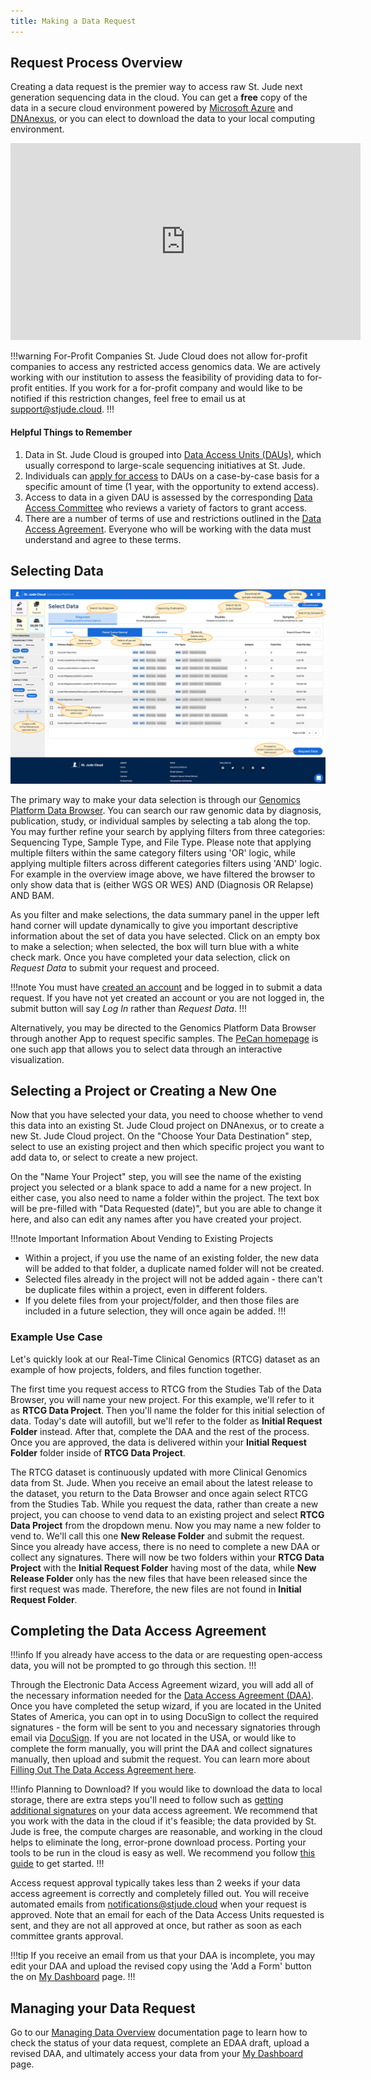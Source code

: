 ```yaml
---
title: Making a Data Request
---
```


## Request Process Overview
   
Creating a data request is the premier way to access raw St. Jude next generation sequencing data in the cloud. You can get a **free** copy of the data in a secure cloud environment powered by [Microsoft Azure](https://azure.microsoft.com/en-us/) and [DNAnexus](https://www.dnanexus.com/), or you can elect to download the data to your local computing environment.

<iframe 
    width="560" 
    height="315" 
    src="https://www.youtube.com/embed/i9bJJ5uA_fY" 
    title="YouTube video player" 
    frameborder="0" 
    allow="accelerometer; autoplay; clipboard-write; encrypted-media; gyroscope; picture-in-picture" allowfullscreen>
</iframe>

!!!warning For-Profit Companies
St. Jude Cloud does not allow for-profit companies to access any restricted access genomics data. We are actively working with our institution to assess the feasibility of providing data to for-profit entities. If you work for a for-profit company and would like to be notified if this restriction changes, feel free to email us at [support@stjude.cloud](mailto:support@stjude.cloud).
!!!

#### Helpful Things to Remember

1. Data in St. Jude Cloud is grouped into [Data Access Units (DAUs)](../glossary/#data-access-unit), which usually correspond to large-scale sequencing initiatives at St. Jude. 
2. Individuals can [apply for access](../glossary/#data-access-agreement) to DAUs on a case-by-case basis for a specific amount of time (1 year, with the opportunity to extend access).
3. Access to data in a given DAU is assessed by the corresponding [Data Access Committee](../glossary/#data-access-committee) who reviews a variety of factors to grant access.
4. There are a number of terms of use and restrictions outlined in the [Data Access Agreement](https://platform.stjude.cloud/api/v1/data_access_agreements/). Everyone who will be working with the data must understand and agree to these terms.

## Selecting Data

![](./databrowser-guide.png)

The primary way to make your data selection is through our [Genomics Platform Data Browser](https://platform.stjude.cloud/data/diseases/paired-tumor-normal). You can search our raw genomic data by diagnosis, publication, study, or individual samples by selecting a tab along the top. You may further refine your search by applying filters from three categories: Sequencing Type, Sample Type, and File Type. Please note that applying multiple filters within the same category filters using 'OR' logic, while applying multiple filters across different categories filters using 'AND' logic. For example in the overview image above, we have filtered the browser to only show data that is (either WGS OR WES) AND (Diagnosis OR Relapse) AND BAM.
 
As you filter and make selections, the data summary panel in the upper left hand corner will update dynamically to give you important descriptive information about the set of data you have selected. Click on an empty box to make a selection; when selected, the box will turn blue with a white check mark. Once you have completed your data selection, click on *Request Data* to submit your request and proceed. 

<!--![](./databrowser.gif)-->

!!!note
You must have [created an account](../../accounts-and-billing) and be logged in to submit a data request. If you have not yet created an account or you are not logged in, the submit button will say *Log In* rather than *Request Data*.
!!!

Alternatively, you may be directed to the Genomics Platform Data Browser through another App to request specific samples. The [PeCan homepage](../../../pecan/#requesting-raw-genomics-through-pecan) is one such app that allows you to select data through an interactive visualization.

<!-- After clicking on *Request Data*, we ask that you review your selection and make sure that the [DAUs](../glossary/#data-access-unit) corresponding to the set of data you have selected is indeed the data you want to request. -->

<!--![](./request-data-select-DAUs.png)-->

## Selecting a Project or Creating a New One

Now that you have selected your data, you need to choose whether to vend this data into an existing St. Jude Cloud project on DNAnexus, or to create a new St. Jude Cloud project. On the "Choose Your Data Destination" step, select to use an existing project and then which specific project you want to add data to, or select to create a new project.

On the "Name Your Project" step, you will see the name of the existing project you selected or a blank space to add a name for a new project. In either case, you also need to name a folder within the project. The text box will be pre-filled with "Data Requested (date)", but you are able to change it here, and also can edit any names after you have created your project.

!!!note Important Information About Vending to Existing Projects
* Within a project, if you use the name of an existing folder, the new data will be added to that folder, a duplicate named folder will not be created.
* Selected files already in the project will not be added again - there can't be duplicate files within a project, even in different folders.
* If you delete files from your project/folder, and then those files are included in a future selection, they will once again be added.
!!!

### Example Use Case

Let's quickly look at our Real-Time Clinical Genomics (RTCG) dataset as an example of how projects, folders, and files function together.

The first time you request access to RTCG from the Studies Tab of the Data Browser, you will name your new project. For this example, we'll refer to it as **RTCG Data Project**. Then you'll name the folder for this initial selection of data. Today's date will autofill, but we'll refer to the folder as **Initial Request Folder** instead. After that, complete the DAA and the rest of the process. Once you are approved, the data is delivered within your **Initial Request Folder** folder inside of **RTCG Data Project**.

The RTCG dataset is continuously updated with more Clinical Genomics data from St. Jude. When you receive an email about the latest release to the dataset, you return to the Data Browser and once again select RTCG from the Studies Tab. While you request the data, rather than create a new project, you can choose to vend data to an existing project and select **RTCG Data Project** from the dropdown menu. Now you may name a new folder to vend to. We'll call this one **New Release Folder** and submit the request. Since you already have access, there is no need to complete a new DAA or collect any signatures. There will now be two folders within your **RTCG Data Project** with the **Initial Request Folder** having most of the data, while **New Release Folder** only has the new files that have been released since the first request was made. Therefore, the new files are not found in **Initial Request Folder**.


## Completing the Data Access Agreement

!!!info 
If you already have access to the data or are requesting open-access data, you will not be prompted to go through this section.
!!!


<!--Every person who requests access to our controlled-access data must sign the [Data Access Agreement (DAA)](../glossary/#data-access-agreement). If you are located in the United States of America, you can opt in to completing the DAA through an electronic setup wizard. If you are not located in the USA, or would like to complete the form manually, you can follow our instructions on [Filling Out The Data Access Agreement](../how-to-fill-out-daa).-->


Through the Electronic Data Access Agreement wizard, you will add all of the necessary information needed for the [Data Access Agreement (DAA)](../glossary/#data-access-agreement). Once you have completed the setup wizard, if you are located in the United States of America, you can opt in to using DocuSign to collect the required signatures - the form will be sent to you and necessary signatories through email via [DocuSign](https://www.docusign.com). If you are not located in the USA, or would like to complete the form manually, you will print the DAA and collect signatures manually, then upload and submit the request. You can learn more about [Filling Out The Data Access Agreement here](../how-to-fill-out-daa).

!!!info Planning to Download?
If you would like to download the data to local storage, there are extra steps you'll need to follow such as [getting additional signatures](../how-to-fill-out-daa/#data-download-permission) on your data access agreement. We recommend that you work with the data in the cloud if it's feasible; the data provided by St. Jude is free, the compute charges are reasonable, and working in the cloud helps to eliminate the long, error-prone download process. Porting your tools to be run in the cloud is easy as well. We recommend you follow [this guide](../../analyzing-data/creating-a-cloud-app) to get started.
!!!

Access request approval typically takes less than 2 weeks if your data access agreement is correctly and completely filled out. You will receive automated emails from notifications@stjude.cloud when your request is approved. Note that an email for each of the Data Access Units requested is sent, and they are not all approved at once, but rather as soon as each committee grants approval. 

!!!tip 
If you receive an email from us that your DAA is incomplete, you may edit your DAA and upload the revised copy using the 'Add a Form' button the on [My Dashboard](../../managing-data/working-with-our-data/#managing-your-data-requests) page. 
!!!


## Managing your Data Request
Go to our [Managing Data Overview](../../managing-data/working-with-our-data) documentation page to learn how to check the status of your data request, complete an EDAA draft, upload a revised DAA, and ultimately access your data from your [My Dashboard](https://platform.stjude.cloud/requests/manage) page.



